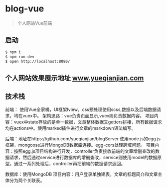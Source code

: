 # blog-vue

> 个人网站Vue前端

## 启动
```bash
$ npm i
$ npm run dev
$ open http://localhost:8080/
```

## 个人网站效果展示地址 www.yueqianjian.com

## 技术栈

前端：
使用Vue全家桶，UI框架Iview，css预处理使用scss,数据以及后端数据请求，均在vuex中。
架构思路：vue负责页面显示,vuex则负责数据内容。
项目内容：vuex中state存放的是单一数据，文章整体数据又getters拼接，所有数据请求均在actions中。使用marked插件进行文章的markdown语法编写。

后端：地址在https://github.com/yueqianjian/blogServer
使用node.js的egg.js框架，mongoose进行MongoDB数据库连接。egg-cors处理跨域问题。
项目内容：按照egg.js项目结构进行开发，controller负责接收前端的文章增删查改的数据请求，然后通过service进行数据库的增删查改，service则使用model的数据原型。通过一系列处理后，controller再把前端的数据请求返回。

数据库：使用MongoDB
项目内容：用户登录单独建表，文章的标题简介和文章主体分为两个关联表。
